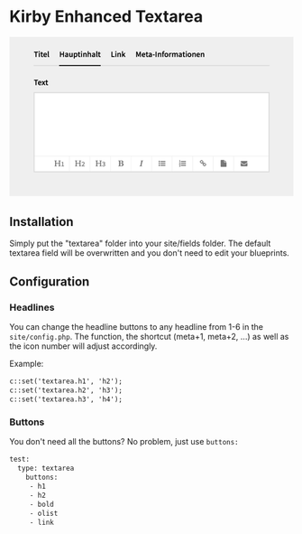 # Kirby Enhanced Textarea

![Preview](preview.png?raw=true)

## Installation

Simply put the "textarea" folder into your site/fields folder. The default textarea field will be overwritten and you don't need to edit your blueprints.

## Configuration

### Headlines

You can change the headline buttons to any headline from 1-6 in the `site/config.php`. The function, the shortcut (meta+1, meta+2, ...) as well as the icon number will adjust accordingly.

Example:
````
c::set('textarea.h1', 'h2');
c::set('textarea.h2', 'h3');
c::set('textarea.h3', 'h4');
````

### Buttons

You don't need all the buttons? No problem, just use `buttons:` 

````
test:
  type: textarea
    buttons:
     - h1
     - h2
     - bold
     - olist
     - link
````
